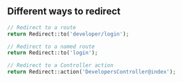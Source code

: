 Different ways to redirect
--------------------------
```php
// Redirect to a route
return Redirect::to('developer/login');

// Redirect to a named route
return Redirect::to('login');

// Redirect to a Controller action
return Redirect::action('DevelopersController@index');
```
